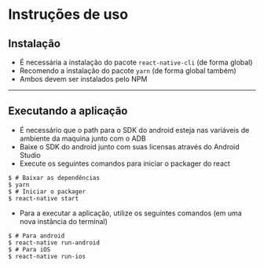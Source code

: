 # Instruções de uso

## Instalação

- É necessária a instalação do pacote ```react-native-cli``` (de forma global)
- Recomendo a instalação do pacote ```yarn``` (de forma global também)
- Ambos devem ser instalados pelo NPM

---

## Executando a aplicação

- É necessário que o path para o SDK do android esteja nas variáveis de ambiente da maquina junto com o ADB
- Baixe o SDK do android junto com suas licensas através do Android Studio
- Execute os seguintes comandos para iniciar o packager do react

```shell
$ # Baixar as dependências
$ yarn
$ # Iniciar o packager
$ react-native start
```

- Para a executar a aplicação, utilize os seguintes comandos (em uma nova instância do terminal)

```shell
$ # Para android
$ react-native run-android
$ # Para iOS
$ react-native run-ios
```